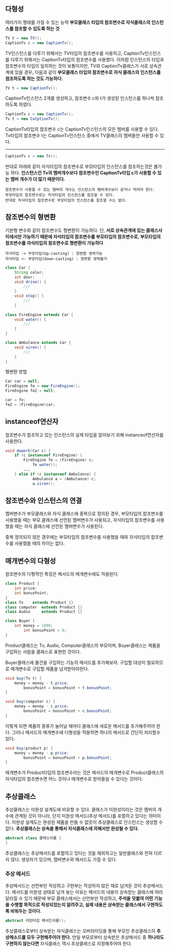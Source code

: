 ## 다형성
여러가지 형태를 가질 수 있는 능력
**부모클래스 타입의 참조변수로 자식클래스의 인스턴스를 참조할 수 있도록 하는 것**

```java
TV t = new TV();
CaptionTv c = new CaptionTv();
```
TV인스턴스를 다루기 위해서는 TV타입의 참조변수를 사용하고, CaptionTv인스턴스를 다루기 위해서는 CaptionTv타입의 참조변수를 사용했다.
이처럼 인스턴스의 타입과 참조변수의 타입이 일치하는 것이 보통이지만, TV와 CaptionTv클래스가 서로 상속관계에 있을 경우, 다음과 같이 **부모클래스 타입의 참조변수로 자식 클래스의 인스턴스를 참조하도록 하는 것도 가능하다.**
```java
TV t = new CaptionTv();
```


CaptionTv인스턴스 2개를 생성하고, 참조변수 c와 t가 생성된 인스턴스를 하나씩 참조하도록 하였다.
```java
CaptionTv c = new CaptionTv();
Tv t = new CatptionTv();
```
CaptionTv타입의 참조변수 c는 CaptionTv인스턴스의 모든 멤버를 사용할 수 있다.
Tv타입의 참조변수 t는 CaptionTv인스턴스 중에서 TV클래스의 멤버들만 사용할 수 있다.

---

```java
CaptionTv c = new Tv();
```
반대로 아래와 같이 자식타입의 참조변수로 부모타입의 인스턴스를 참조하는것은 불가능 하다.
**인스턴스인 Tv의 멤버개수보다 참조변수인 CaptionTv타입 c가 사용할 수 있는 멤버 개수가 더 많기 때문이다.**

```
참조변수가 사용할 수 있는 멤버의 개수는 인스턴스의 멤버개수보다 같거나 적어야 한다.
부모타입의 참조변수로는 자식타입의 인스턴스를 참조할 수 있다.
반대로 자식타입의 참조변수로 부모타입의 인스턴스를 참조할 수는 없다.
```

## 참조변수의 형변환
기본형 변수와 같이 참조변수도 형변환이 가능하다. 단, **서로 상속관계에 있는 클래스사이에서만 가능하기 때문에 자식타입의 참조변수를 부모타입의 참조변수로, 부모타입의 참조변수를 자식타입의 참조변수로 형변환이 가능하다**

```
자식타입 -> 부모타입(Up-casting) : 형변환 생략가능
자식타입 <- 부모타입(down-casting) : 형변환 생략불가
```

```java
class Car {
	String color;
    int door;
    void drive() {
    	///
    }
    void stop() {
    	///
    }
    
class FireEngine extends Car {
	void water() {
    	///
    }
}

class Ambulance extends Car {
	void siren() {
    	///
    }
}
```
형변환 방법
```java
Car car = null;
FireEngine fe = new FireEngine();
FireEngine fe2 = null;

car = fe;
fe2 = (FireEngine)car;
```

## instanceof연산자
참조변수가 참조하고 있는 인스턴스의 실제 타입을 알아보기 위해 instanceof연산자를 사용한다.

```java
void dowork(Car c) {
	if (c instanceof FireEngine) {
		FireEngine fe = (FireEngine) c;
        	fe.water();
        ...
	} else if (c instanceof Ambulance) {
    		Ambulance a = (Ambulance) c;
        	a.siren();
```


## 참조변수와 인스턴스의 연결
멤버변수가 부모클래스와 자식 클래스에 중복으로 정의된 경우, 부모타입의 참조변수를 사용했을 때는 부모 클래스에 선언된 멤버변수가 사용되고, 자식타입의 참조변수를 사용했을 때는 자식 클래스에 선언된 멤버변수가 사용된다.

중복 정의되지 않은 경우에는 부모타입의 참조변수를 사용했을 때와 자식타입의 참조변수를 사용했을 때의 차이는 없다.


## 매개변수의 다형성
참조변수의 다형적인 특징은 메서드의 매개변수에도 적용된다.

```java
class Product {
	int price;
    int bonusPoint;
}
class Tv 	extends Product {}
class computer 	extends Product {}
class Audio 	extends Product {}

class Buyer {
	int money = 1000;
    	int bonusPoint = 0;
}
```

Product클래스는 Tv, Audio, Computer클래스의 부모이며, Buyer클래스는 제품을 구입하는 사람을 클래스로 표현한 것이다.

Buyer클래스에 물건을 구입하는 기능의 메서드를 추가해보자.
구입할 대상이 필요하므로 매개변수로 구입할 제품을 넘겨받아야한다.

```java
void buy(Tv t) {
	money = money - t.price;
    	bonusPoint = bonusPoint + t.bonusPoint;
}

void buy(computer c) {
	money = money - c.price;
    	bonusPoint = bonusPoint + c.bonusPoint;
}
```
이렇게 되면 제품의 종류가 늘어날 때마다 클래스에 새로운 메서드를 추가해주어야 한다.
그러나 메서드의 매개변수에 다형성을 적용하면 하나의 메서드로 간단히 처리할수 있다.
```java
void buy(product p) {
	money = money - p.price;
    	bonusPoint = bonusPoint + p.bonusPoint;
}
```
매개변수가 Product타입의 참조변수라는 것은 매서드의 매개변수로 Product클래스의 자식타입의 참조변수면 어느 것이나 매개변수로 받아들일 수 있다는 것이다.

## 추상클래스
추상클래스는 미완성 설계도에 비유할 수 있다.
클래스가 미완성이라는 것은 멤버의 개수에 관계된 것이 아니라, 단지 미완성 메서드(추상 메서드)를 포함하고 있다는 의미이다.
미완성 설계도는 완성된 제품을 만들 수 없듯이 추상클래스로 인스턴스는 생성할 수 없다. **추상클래스는 상속을 통해서 자식클래스에 의해서만 완성될 수 있다.**
```java
abstract class 클래스이름 {
}
```
추상클래스는 추상메서드를 포함하고 있다는 것을 제외하고는 일반클래스와 전혀 다르지 않다. 생성자가 있으며, 멤버변수와 메서드도 가질 수 있다.

### 추상 메서드
추상메서드는 선언부만 작성하고 구현부는 작성하지 않은 채로 남겨둔 것이 추상메서드다.
메서드를 미완성 상태로 남겨 놓는 이유는 메서드의 내용이 상속받는 클래스에 따라 달라질 수 있기 때문에 부모 클래스에서는 선언부만 작성하고, **주석을 덧붙여 어떤 기능을 수행할 목적으로 작성되었는지 알려주고, 실제 내용은 상속받는 클래스에서 구현하도록 비워두는 것이다.**

```java
abstract 리턴타입 메서드이름();
```

추상클래스로부터 상속받는 자식클래스는 오버라이딩을 통해 부모인 추상클래스의 **추상메소드를 모두 구현해주어야 한다.** 만일 부모로부터 상속받은 추상메서드 중 **하나라도 구현하지 않는다면** 자식클래스 역시 추상클래스로 지정해주어야 한다.
